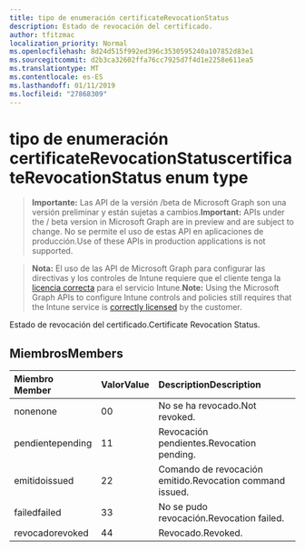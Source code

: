 ```yaml
---
title: tipo de enumeración certificateRevocationStatus
description: Estado de revocación del certificado.
author: tfitzmac
localization_priority: Normal
ms.openlocfilehash: 8d24d515f992ed396c3530595240a107852d83e1
ms.sourcegitcommit: d2b3ca32602ffa76cc7925d7f4d1e2258e611ea5
ms.translationtype: MT
ms.contentlocale: es-ES
ms.lasthandoff: 01/11/2019
ms.locfileid: "27868309"
---
```

# <a name="certificaterevocationstatus-enum-type"></a><span data-ttu-id="79c2a-103">tipo de enumeración certificateRevocationStatus</span><span class="sxs-lookup"><span data-stu-id="79c2a-103">certificateRevocationStatus enum type</span></span>

> <span data-ttu-id="79c2a-104">**Importante:** Las API de la versión /beta de Microsoft Graph son una versión preliminar y están sujetas a cambios.</span><span class="sxs-lookup"><span data-stu-id="79c2a-104">**Important:** APIs under the / beta version in Microsoft Graph are in preview and are subject to change.</span></span> <span data-ttu-id="79c2a-105">No se permite el uso de estas API en aplicaciones de producción.</span><span class="sxs-lookup"><span data-stu-id="79c2a-105">Use of these APIs in production applications is not supported.</span></span>

> <span data-ttu-id="79c2a-106">**Nota:** El uso de las API de Microsoft Graph para configurar las directivas y los controles de Intune requiere que el cliente tenga la [licencia correcta](https://go.microsoft.com/fwlink/?linkid=839381) para el servicio Intune.</span><span class="sxs-lookup"><span data-stu-id="79c2a-106">**Note:** Using the Microsoft Graph APIs to configure Intune controls and policies still requires that the Intune service is [correctly licensed](https://go.microsoft.com/fwlink/?linkid=839381) by the customer.</span></span>

<span data-ttu-id="79c2a-107">Estado de revocación del certificado.</span><span class="sxs-lookup"><span data-stu-id="79c2a-107">Certificate Revocation Status.</span></span>
## <a name="members"></a><span data-ttu-id="79c2a-108">Miembros</span><span class="sxs-lookup"><span data-stu-id="79c2a-108">Members</span></span>
|<span data-ttu-id="79c2a-109">Miembro	</span><span class="sxs-lookup"><span data-stu-id="79c2a-109">Member</span></span>|<span data-ttu-id="79c2a-110">Valor</span><span class="sxs-lookup"><span data-stu-id="79c2a-110">Value</span></span>|<span data-ttu-id="79c2a-111">Description</span><span class="sxs-lookup"><span data-stu-id="79c2a-111">Description</span></span>|
|:---|:---|:---|
|<span data-ttu-id="79c2a-112">none</span><span class="sxs-lookup"><span data-stu-id="79c2a-112">none</span></span>|<span data-ttu-id="79c2a-113">0</span><span class="sxs-lookup"><span data-stu-id="79c2a-113">0</span></span>|<span data-ttu-id="79c2a-114">No se ha revocado.</span><span class="sxs-lookup"><span data-stu-id="79c2a-114">Not revoked.</span></span>|
|<span data-ttu-id="79c2a-115">pendiente</span><span class="sxs-lookup"><span data-stu-id="79c2a-115">pending</span></span>|<span data-ttu-id="79c2a-116">1</span><span class="sxs-lookup"><span data-stu-id="79c2a-116">1</span></span>|<span data-ttu-id="79c2a-117">Revocación pendientes.</span><span class="sxs-lookup"><span data-stu-id="79c2a-117">Revocation pending.</span></span>|
|<span data-ttu-id="79c2a-118">emitido</span><span class="sxs-lookup"><span data-stu-id="79c2a-118">issued</span></span>|<span data-ttu-id="79c2a-119">2</span><span class="sxs-lookup"><span data-stu-id="79c2a-119">2</span></span>|<span data-ttu-id="79c2a-120">Comando de revocación emitido.</span><span class="sxs-lookup"><span data-stu-id="79c2a-120">Revocation command issued.</span></span>|
|<span data-ttu-id="79c2a-121">failed</span><span class="sxs-lookup"><span data-stu-id="79c2a-121">failed</span></span>|<span data-ttu-id="79c2a-122">3</span><span class="sxs-lookup"><span data-stu-id="79c2a-122">3</span></span>|<span data-ttu-id="79c2a-123">No se pudo revocación.</span><span class="sxs-lookup"><span data-stu-id="79c2a-123">Revocation failed.</span></span>|
|<span data-ttu-id="79c2a-124">revocado</span><span class="sxs-lookup"><span data-stu-id="79c2a-124">revoked</span></span>|<span data-ttu-id="79c2a-125">4</span><span class="sxs-lookup"><span data-stu-id="79c2a-125">4</span></span>|<span data-ttu-id="79c2a-126">Revocado.</span><span class="sxs-lookup"><span data-stu-id="79c2a-126">Revoked.</span></span>|





